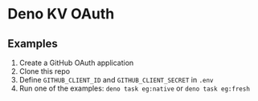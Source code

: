 # Deno KV OAuth

## Examples

1. Create a GitHub OAuth application
1. Clone this repo
1. Define `GITHUB_CLIENT_ID` and `GITHUB_CLIENT_SECRET` in `.env`
1. Run one of the examples: `deno task eg:native` or `deno task eg:fresh`